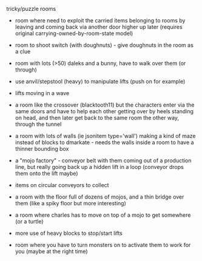 tricky/puzzle rooms

* room where need to exploit the carried items belonging to rooms by leaving and coming back via another door higher up later (requires original carrying-owned-by-room-state model)

* room to shoot switch (with doughnuts) - give doughnuts in the room as a clue

* room with lots (>50) daleks and a bunny, have to walk over them (or through)

* use anvil/stepstool (heavy) to manipulate lifts (push on for example)

* lifts moving in a wave

* a room like the crossover (blacktooth11) but the characters enter via the same doors and have to help each other getting over by heels standing on head, and then later get back to the same room the other way, through the tunnel

* a room with lots of walls (ie jsonitem type='wall') making a kind of maze instead of blocks to dmarkate - needs the
walls inside a room to have a thinner bounding box

* a "mojo factory" - conveyor belt with them coming out of a production line, but really
going back up a hidden lift in a loop (conveyor drops them onto the lift maybe)

* items on circular conveyors to collect

* a room with the floor full of dozens of mojos, and a thin bridge over them (like a
spiky floor but more interesting)

* a room where charles has to move on top of a mojo to get somewhere (or a turtle)

* more use of heavy blocks to stop/start lifts

* room where you have to turn monsters on to activate them to work for you (maybe at the right time)
